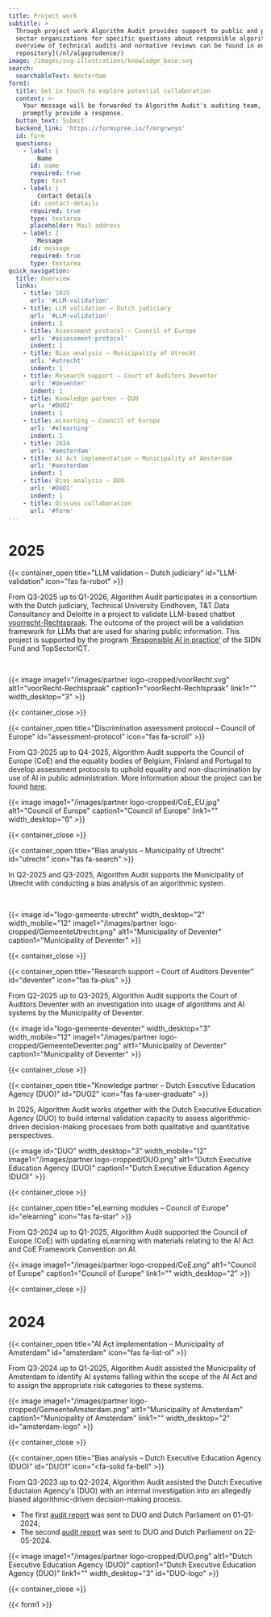 ```yaml
---
title: Project work
subtitle: >
  Through project work Algorithm Audit provides support to public and private
  sector organizations for specific questions about responsible algorithms. An
  overview of technical audits and normative reviews can be found in our [case
  repository](/nl/algoprudence/)
image: /images/svg-illustrations/knowledge_base.svg
search:
  searchableText: Amsterdam
form1:
  title: Get in touch to explore potential collaboration
  content: >-
    Your message will be forwarded to Algorithm Audit's auditing team, who will
    promptly provide a response.
  button_text: Submit
  backend_link: 'https://formspree.io/f/mrgrwnyo'
  id: form
  questions:
    - label: |
        Name
      id: name
      required: true
      type: text
    - label: |
        Contact details
      id: contact-details
      required: true
      type: textarea
      placeholder: Mail address
    - label: |
        Message
      id: message
      required: true
      type: textarea
quick_navigation:
  title: Overview
  links:
    - title: 2025
      url: '#LLM-validation'
    - title: LLM validation – Dutch judiciary
      url: '#LLM-validation'
      indent: 1
    - title: Assessment protocol – Council of Europe
      url: '#assessment-protocol'
      indent: 1
    - title: Bias analysis – Municipality of Utrecht
      url: '#utrecht'
      indent: 1
    - title: Research support – Court of Auditors Deventer
      url: '#deventer'
      indent: 1
    - title: Knowledge partner – DUO
      url: '#DUO2'
      indent: 1
    - title: eLearning – Council of Europe
      url: '#elearning'
      indent: 1
    - title: 2024
      url: '#amsterdam'
    - title: AI Act implementation – Municipality of Amsterdam
      url: '#amsterdam'
      indent: 1
    - title: Bias analysis – DUO
      url: '#DUO1'
      indent: 1
    - title: Discuss collaboration
      url: '#form'
---
```


# 2025

<!-- voorRecht LLM validation -->

{{< container_open title="LLM validation – Dutch judiciary" id="LLM-validation" icon="fas fa-robot" >}}

From Q3-2025 up to Q1-2026, Algorithm Audit participates in a consortium with the Dutch judiciary, Technical University Eindhoven, T&T Data Consultancy and Deloitte in a project to validate LLM-based chatbot <a href="https://www.voorrecht-rechtspraak.nl" target="_blank">voorrecht-Rechtspraak</a>. The outcome of the project will be a validation framework for LLMs that are used for sharing public information. This project is supported by the program <a href="https://www.sidnfonds.nl/nieuws/dit-zijn-de-10-toegekende-projecten-van-de-call-responsible-ai-in-de" target="_blank">'Responsible AI in practice'</a> of the SIDN Fund and TopSectorICT.

</br>

{{< image image1="/images/partner logo-cropped/voorRecht.svg" alt1="voorRecht-Rechtspraak" caption1="voorRecht-Rechtspraak" link1="" width_desktop="3" >}}

{{< container_close >}}



<!-- CoE Assessment protocol -->

{{< container_open title="Discrimination assessment protocol – Council of Europe" id="assessment-protocol" icon="fas fa-scroll" >}}

From Q3-2025 up to Q4-2025, Algorithm Audit supports the Council of Europe (CoE) and the equality bodies of Belgium, Finland and Portugal to develop assessment protocols to uphold equality and non-discrimination by use of AI in public administration. More information about the project can be found <a href="https://www.coe.int/en/web/inclusion-and-antidiscrimination/upholding-equality-and-non-discrimination-by-equality-bodies-regarding-the-use-of-artificial-intelligence-ai-in-public-administrations1" target="_blank">here</a>.

{{< image image1="/images/partner logo-cropped/CoE_EU.jpg" alt1="Council of Europe" caption1="Council of Europe" link1="" width_desktop="6" >}}

{{< container_close >}}



<!-- Gemeente Utrecht -->

{{< container_open title="Bias analysis – Municipality of Utrecht" id="utrecht" icon="fas fa-search" >}}

In Q2-2025 and Q3-2025, Algorithm Audit supports the Municipality of Utrecht with conducting a bias analysis of an algorithmic system. 

<br>

{{< image id="logo-gemeente-utrecht" width_desktop="2" width_mobile="12" image1="/images/partner logo-cropped/GemeenteUtrecht.png" alt1="Municipality of Deventer" caption1="Municipality of Deventer" >}}

{{< container_close >}} 



<!-- Rekenkamer Deventer -->

{{< container_open title="Research support – Court of Auditors Deventer" id="deventer" icon="fas fa-plus" >}}

From Q2-2025 up to Q3-2025, Algorithm Audit supports the Court of Auditors Deventer with an investigation into usage of algorithms and AI systems by the Municipality of Deventer.

{{< image id="logo-gemeente-deventer" width_desktop="3" width_mobile="12" image1="/images/partner logo-cropped/GemeenteDeventer.png" alt1="Municipality of Deventer" caption1="Municipality of Deventer" >}}

{{< container_close >}} 



<!-- DUO Kennispartner -->

{{< container_open title="Knowledge partner – Dutch Executive Education Agency (DUO)" id="DUO2" icon="fas fa-user-graduate" >}}

In 2025, Algorithm Audit works otgether with the Dutch Executive Education Agency (DUO) to build internal validation capacity to assess algorithmic-driven decision-making processes from both qualitative and quantitative perspectives.

{{< image id="DUO" width_desktop="3" width_mobile="12" image1="/images/partner logo-cropped/DUO.png" alt1="Dutch Executive Education Agency (DUO)" caption1="Dutch Executive Education Agency (DUO)" >}}

{{< container_close >}} 



<!-- CoE eLearning -->

{{< container_open title="eLearning modules – Council of Europe" id="elearning" icon="fas fa-star" >}}

From Q3-2024 up to Q1-2025, Algorithm Audit supported the Council of Europe (CoE) with updating eLearning with materials relating to the AI Act and CoE Framework Convention on AI.

{{< image image1="/images/partner logo-cropped/CoE.png" alt1="Council of Europe" caption1="Council of Europe" link1="" width_desktop="2" >}}

{{< container_close >}}
<br>

# 2024

<!-- Gemeente Amsterdam -->

{{< container_open title="AI Act implementation – Municipality of Amsterdam" id="amsterdam" icon="fas fa-list-ol" >}}

From Q3-2024 up to Q1-2025, Algorithm Audit assisted the Municipality of Amsterdam to identify AI systems falling within the scope of the AI Act and to assign the appropriate risk categories to these systems.

{{< image image1="/images/partner logo-cropped/GemeenteAmsterdam.png" alt1="Municipality of Amsterdam" caption1="Municipality of Amsterdam" link1="" width_desktop="2" id="amsterdam-logo" >}}

{{< container_close >}}



<!-- DUO CUB -->

{{< container_open title="Bias analysis – Dutch Executive Education Agency (DUO)" id="DUO1" icon="<fa-solid fa-bell" >}}

From Q3-2023 up to Q2-2024, Algorithm Audit assisted the Dutch Executive Eductaion Agency's (DUO) with an internal investigation into an allegedly biased algorithmic-driven decision-making process.

- The first [audit report](/algoprudence/cases/aa202401_preventing-prejudice/) was sent to DUO and Dutch Parliament on 01-01-2024;
- The second [audit report](/algoprudence/cases/aa202401_preventing-prejudice/) was sent to DUO and Dutch Parliament on 22-05-2024.

{{< image image1="/images/partner logo-cropped/DUO.png" alt1="Dutch Executive Education Agency (DUO)" caption1="Dutch Executive Education Agency (DUO)" link1="" width_desktop="3" id="DUO-logo" >}}

{{< container_close >}}

{{< form1 >}}